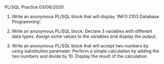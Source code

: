 PL/SQL Practice
03/06/2020

1.	Write an anonymous PL/SQL block that will display ‘INFO 2103 Database Programming’.

2.	Write an anonymous PL/SQL block. Declare 3 variables with different data types. Assign some values to the variables and display the output.

3.	Write an anonymous PL/SQL block that will accept two numbers by using substitution parameter. Perform a simple calculation by adding the two numbers and divide by 10. Display the result of the calculation.

